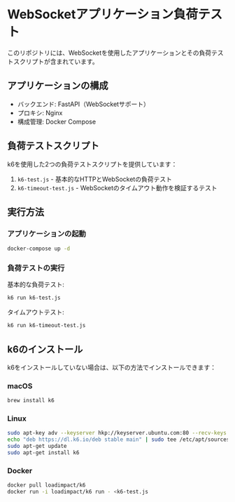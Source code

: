# WebSocketアプリケーション負荷テスト

このリポジトリには、WebSocketを使用したアプリケーションとその負荷テストスクリプトが含まれています。

## アプリケーションの構成

- バックエンド: FastAPI（WebSocketサポート）
- プロキシ: Nginx
- 構成管理: Docker Compose

## 負荷テストスクリプト

k6を使用した2つの負荷テストスクリプトを提供しています：

1. `k6-test.js` - 基本的なHTTPとWebSocketの負荷テスト
2. `k6-timeout-test.js` - WebSocketのタイムアウト動作を検証するテスト

## 実行方法

### アプリケーションの起動

```bash
docker-compose up -d
```

### 負荷テストの実行

基本的な負荷テスト:
```bash
k6 run k6-test.js
```

タイムアウトテスト:
```bash
k6 run k6-timeout-test.js
```

## k6のインストール

k6をインストールしていない場合は、以下の方法でインストールできます：

### macOS
```bash
brew install k6
```

### Linux
```bash
sudo apt-key adv --keyserver hkp://keyserver.ubuntu.com:80 --recv-keys C5AD17C747E3415A3642D57D77C6C491D6AC1D69
echo "deb https://dl.k6.io/deb stable main" | sudo tee /etc/apt/sources.list.d/k6.list
sudo apt-get update
sudo apt-get install k6
```

### Docker
```bash
docker pull loadimpact/k6
docker run -i loadimpact/k6 run - <k6-test.js
```

